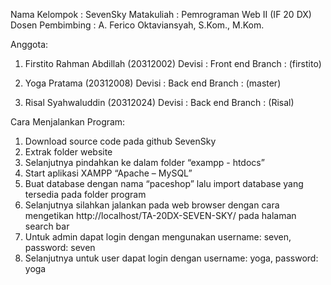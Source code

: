 Nama Kelompok     : SevenSky
Matakuliah 	      : Pemrograman Web II (IF 20 DX)
Dosen Pembimbing  : A. Ferico Oktaviansyah, S.Kom., M.Kom.

Anggota: 	  
1.	Firstito Rahman Abdillah (20312002)
Devisi  : Front end 
Branch  : (firstito)

2.	Yoga Pratama (20312008)
Devisi  : Back end
Branch  : (master)

3.	Risal Syahwaluddin (20312024)
Devisi  : Back end
Branch  : (Risal)

Cara Menjalankan Program:
1.	Download source code pada github SevenSky
2.	Extrak folder website
3.	Selanjutnya pindahkan ke dalam folder “exampp - htdocs”
4.	Start aplikasi XAMPP “Apache – MySQL”
5.	Buat database dengan nama “paceshop” lalu import database yang tersedia pada folder program
6.	Selanjutnya silahkan jalankan pada web browser dengan cara mengetikan http://localhost/TA-20DX-SEVEN-SKY/ pada halaman search bar
7.	Untuk admin dapat login dengan mengunakan username: seven, password: seven
8.	Selanjutnya untuk user dapat login dengan username: yoga, password: yoga
